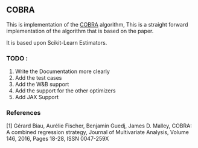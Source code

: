 ## COBRA

This is implementation of the [COBRA](https://doi.org/10.1016/j.jmva.2015.04.007)
algorithm, This is a straight forward implementation of the algorithm
that is based on the paper.

It is based upon Scikit-Learn Estimators.


### TODO :
1. Write the Documentation more clearly
2. Add the test cases
3. Add the W&B support
4. Add the support for the other optimizers
5. Add JAX Support







### References

[1] Gérard Biau, Aurélie Fischer, Benjamin Guedj, James D. Malley,
COBRA: A combined regression strategy,
Journal of Multivariate Analysis,
Volume 146,
2016,
Pages 18-28,
ISSN 0047-259X